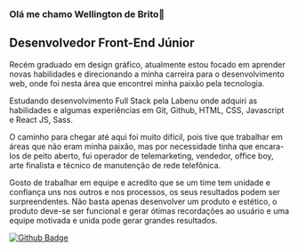### Olá me chamo Wellington de Brito👋

## Desenvolvedor Front-End Júnior

Recém graduado em design gráfico, atualmente estou focado em aprender novas habilidades e direcionando a minha carreira para o desenvolvimento web, onde foi nesta área que encontrei minha paixão pela tecnologia.

Estudando desenvolvimento Full Stack pela Labenu onde adquiri as habilidades e algumas experiências em Git, Github, HTML, CSS, Javascript e React JS, Sass.

O caminho para chegar até aqui foi muito difícil, pois tive que trabalhar em áreas que não eram minha paixão, mas por necessidade tinha que encara-los de peito aberto, fui operador de telemarketing, vendedor, office boy, arte finalista e técnico de manutenção de rede telefônica.

Gosto de trabalhar em equipe e acredito que se um time tem unidade e confiança uns nos outros e nos processos, os seus resultados podem ser surpreendentes. Não basta apenas desenvolver um produto e estético, o produto deve-se ser funcional e gerar ótimas recordações ao usuário e uma equipe motivada e unida pode gerar grandes resultados.


[![Github Badge](https://img.shields.io/badge/-Github-000?style=flat-square&logo=Github&logoColor=white&link=https://github.com/wellingtondebrito)](https://github.com/wellingtondebrito)
<!--
**wellingtondebrito/wellingtondebrito** is a ✨ _special_ ✨ repository because its `README.md` (this file) appears on your GitHub profile.

Here are some ideas to get you started:

- 🔭 I’m currently working on ...
- 🌱 I’m currently learning ...
- 👯 I’m looking to collaborate on ...
- 🤔 I’m looking for help with ...
- 💬 Ask me about ...
- 📫 How to reach me: ...
- 😄 Pronouns: ...
- ⚡ Fun fact: ...
-->
